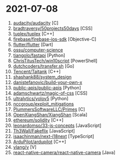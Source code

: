 # 2021-07-08

1. [audacity/audacity](https://github.com/audacity/audacity "Audio Editor") [C]
2. [bradtraversy/50projects50days](https://github.com/bradtraversy/50projects50days "50+ mini web projects using HTML, CSS & JS") [CSS]
3. [tuplex/tuplex](https://github.com/tuplex/tuplex "Tuplex is a parallel big data processing framework that runs data science pipelines written in Python at the speed of compiled code. Tuplex has similar Python APIs to Apache Spark or Dask, but rather than invoking the Python interpreter, Tuplex generates optimized LLVM bytecode for the given pipeline and input data set.") [C++]
4. [firebase/firebase-ios-sdk](https://github.com/firebase/firebase-ios-sdk "Firebase iOS SDK") [Objective-C]
5. [flutter/flutter](https://github.com/flutter/flutter "Flutter makes it easy and fast to build beautiful apps for mobile and beyond.") [Dart]
6. [ossu/computer-science](https://github.com/ossu/computer-science "🎓 Path to a free self-taught education in Computer Science!") 
7. [tiangolo/fastapi](https://github.com/tiangolo/fastapi "FastAPI framework, high performance, easy to learn, fast to code, ready for production") [Python]
8. [ChrisTitusTech/win10script](https://github.com/ChrisTitusTech/win10script "This is the Ultimate Windows 10 Script from a creation from multiple debloat scripts and gists from github.") [PowerShell]
9. [dutchcoders/transfer.sh](https://github.com/dutchcoders/transfer.sh "Easy and fast file sharing from the command-line.") [Go]
10. [Tencent/Taitank](https://github.com/Tencent/Taitank "Taitank is a cross platform lightweight flex layout engine implemented in C++.") [C++]
11. [shashank88/system_design](https://github.com/shashank88/system_design "Preparation links and resources for system design questions") 
12. [danistefanovic/build-your-own-x](https://github.com/danistefanovic/build-your-own-x "🤓 Build your own (insert technology here)") 
13. [public-apis/public-apis](https://github.com/public-apis/public-apis "A collective list of free APIs") [Python]
14. [adamschwartz/magic-of-css](https://github.com/adamschwartz/magic-of-css "A CSS course to turn you into a magician.") [CSS]
15. [ultralytics/yolov5](https://github.com/ultralytics/yolov5 "YOLOv5 in PyTorch > ONNX > CoreML > TFLite") [Python]
16. [nccgroup/exploit_mitigations](https://github.com/nccgroup/exploit_mitigations "Knowledge base of exploit mitigations available across numerous operating systems, architectures and applications and versions.") 
17. [PlummersSoftwareLLC/Primes](https://github.com/PlummersSoftwareLLC/Primes "Prime Number Projects in C#/C++/Python") [C]
18. [OpenXiangShan/XiangShan](https://github.com/OpenXiangShan/XiangShan "Open-source high-performance RISC-V processor") [Scala]
19. [ethereum/solidity](https://github.com/ethereum/solidity "Solidity, the Smart Contract Programming Language") [C++]
20. [leonardomso/33-js-concepts](https://github.com/leonardomso/33-js-concepts "📜 33 JavaScript concepts every developer should know.") [JavaScript]
21. [Th3Wall/Fakeflix](https://github.com/Th3Wall/Fakeflix "Not the usual clone that you can find on the web.") [JavaScript]
22. [isaachinman/next-i18next](https://github.com/isaachinman/next-i18next "The easiest way to translate your NextJs apps.") [TypeScript]
23. [ArduPilot/ardupilot](https://github.com/ArduPilot/ardupilot "ArduPlane, ArduCopter, ArduRover, ArduSub source") [C++]
24. [vlang/v](https://github.com/vlang/v "Simple, fast, safe, compiled language for developing maintainable software. Compiles itself in <1s with zero library dependencies. https://vlang.io") [V]
25. [react-native-camera/react-native-camera](https://github.com/react-native-camera/react-native-camera "A Camera component for React Native. Also supports barcode scanning!") [Java]
